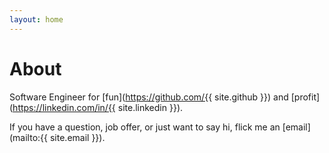 ```yaml
---
layout: home
---
```

# About

Software Engineer for [fun](https://github.com/{{ site.github }}) and [profit](https://linkedin.com/in/{{ site.linkedin }}).

If you have a question, job offer, or just want to say hi, flick me an [email](mailto:{{ site.email }}).
